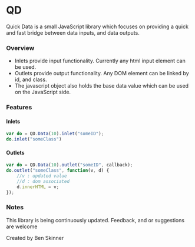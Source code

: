 # QD
Quick Data is a small JavaScript library which focuses on providing a quick and fast bridge between data inputs, and data outputs. 

### Overview

 - Inlets provide input functionality. Currently any html input element can be used.
 - Outlets provide output functionality. Any DOM element can be linked by id, and class.
 - The javascript object also holds the base data value which can be used on the JavaScript side.

### Features

#### Inlets
```javascript
var do = QD.Data(10).inlet("someID");
do.inlet("someClass")
```

#### Outlets
```javascript
var do = QD.Data(10).outlet("someID", callback);
do.outlet("someClass", function(v, d) {
	//v : updated value
	//d : dom associated
	d.innerHTML = v;
});
```

### Notes

This library is being continuously updated. Feedback, and or suggestions are welcome

Created by Ben Skinner
